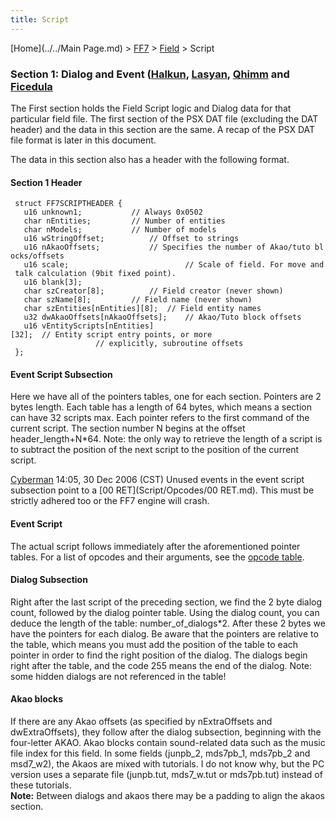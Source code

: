 ```yaml
---
title: Script
---
```


[Home](../../Main Page.md) > [FF7](../../FF7.md) > [Field](../Field.md) > Script

### Section 1: Dialog and Event ([Halkun](User:Halkun "wikilink"), [Lasyan](User:Lasyan "wikilink"), [Qhimm](User:Qhimm "wikilink") and [Ficedula](../../User:Ficedula.md)

The First section holds the Field Script logic and Dialog data for that particular field file. The first section of the PSX DAT file (excluding the DAT header) and the data in this section are the same. A recap of the PSX DAT file format is later in this document.

The data in this section also has a header with the following format.

#### Section 1 Header

` struct FF7SCRIPTHEADER {`  
`   u16 unknown1;           // Always 0x0502`  
`   char nEntities;         // Number of entities`  
`   char nModels;           // Number of models`  
`   u16 wStringOffset;          // Offset to strings`  
`   u16 nAkaoOffsets;           // Specifies the number of Akao/tuto blocks/offsets`  
`   u16 scale;                          // Scale of field. For move and talk calculation (9bit fixed point).`  
`   u16 blank[3];`  
`   char szCreator[8];          // Field creator (never shown)`  
`   char szName[8];         // Field name (never shown)`  
`   char szEntities[nEntities][8];  // Field entity names`  
`   u32 dwAkaoOffsets[nAkaoOffsets];    // Akao/Tuto block offsets`  
`   u16 vEntityScripts[nEntities][32];  // Entity script entry points, or more`  
`                   // explicitly, subroutine offsets`  
` };`

#### Event Script Subsection

Here we have all of the pointers tables, one for each section. Pointers are 2 bytes length. Each table has a length of 64 bytes, which means a section can have 32 scripts max. Each pointer refers to the first command of the current script. The section number N begins at the offset header\_length+N\*64. Note: the only way to retrieve the length of a script is to subtract the position of the next script to the position of the current script.

[Cyberman](User:Cyberman "wikilink") 14:05, 30 Dec 2006 (CST) Unused events in the event script subsection point to a [00 RET](Script/Opcodes/00 RET.md). This must be strictly adhered too or the FF7 engine will crash.

#### Event Script

The actual script follows immediately after the aforementioned pointer tables. For a list of opcodes and their arguments, see the [opcode table](Script/Opcodes.md).

#### Dialog Subsection

Right after the last script of the preceding section, we find the 2 byte dialog count, followed by the dialog pointer table. Using the dialog count, you can deduce the length of the table: number\_of\_dialogs\*2. After these 2 bytes we have the pointers for each dialog. Be aware that the pointers are relative to the table, which means you must add the position of the table to each pointer in order to find the right position of the dialog. The dialogs begin right after the table, and the code 255 means the end of the dialog. Note: some hidden dialogs are not referenced in the table!

#### Akao blocks

If there are any Akao offsets (as specified by nExtraOffsets and dwExtraOffsets), they follow after the dialog subsection, beginning with the four-letter AKAO. Akao blocks contain sound-related data such as the music file index for this field. In some fields (junpb\_2, mds7pb\_1, mds7pb\_2 and msd7\_w2), the Akaos are mixed with tutorials. I do not know why, but the PC version uses a separate file (junpb.tut, mds7\_w.tut or mds7pb.tut) instead of these tutorials.  
**Note:** Between dialogs and akaos there may be a padding to align the akaos section.

